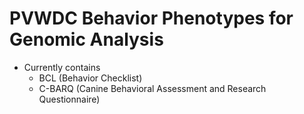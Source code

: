 # PVWDC Behavior Phenotypes for Genomic Analysis

- Currently contains
  - BCL (Behavior Checklist)
  - C-BARQ (Canine Behavioral Assessment and Research Questionnaire)
  
  
